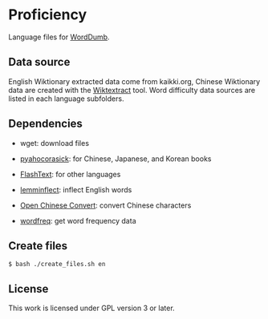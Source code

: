 # Proficiency

Language files for [WordDumb](https://github.com/xxyzz/WordDumb).

## Data source

English Wiktionary extracted data come from kaikki.org, Chinese Wiktionary data are created with the [Wiktextract](https://github.com/tatuylonen/wiktextract) tool. Word difficulty data sources are listed in each language subfolders.

## Dependencies

- wget: download files

- [pyahocorasick](https://github.com/WojciechMula/pyahocorasick): for Chinese, Japanese, and Korean books

- [FlashText](https://github.com/vi3k6i5/flashtext): for other languages

- [lemminflect](https://github.com/bjascob/LemmInflect): inflect English words

- [Open Chinese Convert](https://github.com/BYVoid/OpenCC): convert Chinese characters

- [wordfreq](https://github.com/rspeer/wordfreq): get word frequency data

## Create files

```
$ bash ./create_files.sh en
```

## License

This work is licensed under GPL version 3 or later.

